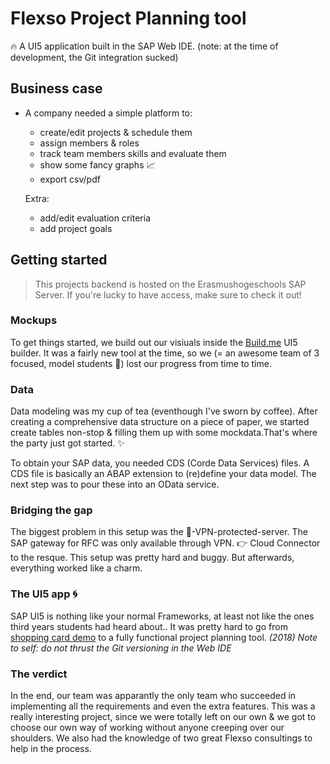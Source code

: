 # Flexso Project Planning tool

🔥 A UI5 application built in the SAP Web IDE. (note: at the time of development, the Git integration sucked)

## Business case

- A company needed a simple platform to: 
  - create/edit projects & schedule them
  - assign members & roles 
  - track team members skills and evaluate them
  - show some fancy graphs 📈
  - export csv/pdf

  Extra:
    - add/edit evaluation criteria
    - add project goals

## Getting started

> This projects backend is hosted on the Erasmushogeschools SAP Server. If you're lucky to have access, make sure to check it out! 

### Mockups
To get things started, we build out our visiuals inside the [Build.me](build.me) UI5 builder. It was a fairly new tool at the time, so we (= an awesome team of 3 focused, model students 😬) lost our progress from time to time.

### Data
Data modeling was my cup of tea (eventhough I've sworn by coffee). After creating a comprehensive data structure on a piece of paper, we started create tables non-stop & filling them up with some mockdata.That's where the party just got started. ✨

To obtain your SAP data, you needed CDS (Corde Data Services) files. A CDS file is basically an ABAP extension to (re)define your data model. The next step was to pour these into an OData service. 

### Bridging the gap
The biggest problem in this setup was the 💩-VPN-protected-server. The SAP gateway for RFC was only available through VPN. 👉 Cloud Connector to the resque. This setup was pretty hard and buggy. But afterwards, everything worked like a charm.

### The UI5 app 🌀
SAP UI5 is nothing like your normal Frameworks, at least not like the ones third years students had heard about.. It was pretty hard to go from [shopping card demo](https://sapui5.hana.ondemand.com/#/demoapps) to a fully functional project planning tool.  *(2018) Note to self: do not thrust the Git versioning in the Web IDE*

### The verdict
In the end, our team was apparantly the only team who succeeded in implementing all the requirements and even the extra features. This was a really interesting project, since we were totally left on our own & we got to choose our own way of working without anyone creeping over our shoulders. We also had the knowledge of two great Flexso consultings to help in the process.